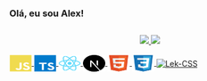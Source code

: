 ### Olá, eu sou Alex!
##


<div align="center">
  <a href="https://github.com/leksansilva">
  <img height="180em" src="https://github-readme-stats.vercel.app/api?username=leksansilva&show_icons=true&theme=dracula&include_all_commits=true&count_private=true"/>
  <img height="180em"  src="https://github-readme-stats.vercel.app/api/top-langs/?username=leksansilva&layout=compact&langs_count=7&theme=algolia&count_private=true"/>
</div>
<div style="display: inline_block"><br>
  <img align="center" alt="Lek-Js" height="30" width="40" src="https://raw.githubusercontent.com/devicons/devicon/master/icons/javascript/javascript-plain.svg">
  <img align="center" alt="Lek-Ts" height="30" width="40" src="https://raw.githubusercontent.com/devicons/devicon/master/icons/typescript/typescript-plain.svg">
  <img align="center" alt="Lek-React" height="30" width="40" src="https://raw.githubusercontent.com/devicons/devicon/master/icons/react/react-original.svg">
   <img align="center" alt="Lek-NextJS" height="30" width="40" src="https://raw.githubusercontent.com/devicons/devicon/master/icons/nextjs/nextjs-original.svg">
  <img align="center" alt="Lek-HTML" height="30" width="40" src="https://raw.githubusercontent.com/devicons/devicon/master/icons/html5/html5-original.svg">
  <img align="center" alt="Lek-CSS" height="30" width="40" src="https://raw.githubusercontent.com/devicons/devicon/master/icons/css3/css3-original.svg">
  <img align="center" alt="Lek-CSS" height="30" width="40" src="https://cdn.jsdelivr.net/gh/devicons/devicon/icons/figma/figma-original.svg" />
</div>

##
